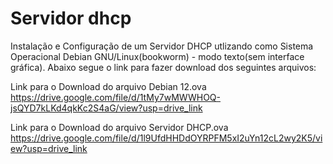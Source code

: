 # Servidor dhcp
Instalação e Configuração de um Servidor DHCP utlizando como Sistema Operacional  Debian GNU/Linux(bookworm)  - modo texto(sem interface gráfica). 
Abaixo segue o link para fazer download dos seguintes arquivos:

Link para o Download do arquivo Debian 12.ova
 https://drive.google.com/file/d/1tMy7wMWWHOQ-jsQYD7kLKd4qkKc2S4aG/view?usp=drive_link

Link para o Download do arquivo Servidor DHCP.ova
https://drive.google.com/file/d/1l9UfdHHDdOYRPFM5xI2uYn12cL2wy2K5/view?usp=drive_link
